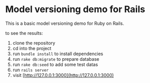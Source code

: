 # Model versioning demo for Rails

This is a basic model versioning demo for Ruby on Rails.

to see the results:

1. clone the repository
2. cd into the project
3. run `bundle install` to install dependencies
3. run `rake db:migrate` to prepare database
4. run `rake db:seed` to add some test datas
5. run `rails server`
6. visit [http://127.0.0.1:3000](http://127.0.0.1:3000)
